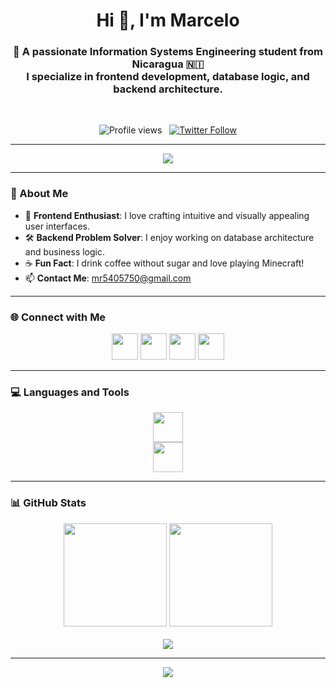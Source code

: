 <!-- ⚡ Neon Minimal GitHub Profile - Clean, modern & aesthetic -->

<h1 align="center">Hi 👋, I'm <strong>Marcelo</strong></h1>

<h3 align="center">
  🚀 A passionate Information Systems Engineering student from Nicaragua 🇳🇮<br>
  I specialize in frontend development, database logic, and backend architecture.
</h3>

<br>

<p align="center">
  <img src="https://komarev.com/ghpvc/?username=marcelomartinez7&label=Profile%20views&color=00eaff&style=for-the-badge" alt="Profile views" />
  &nbsp;
  <a href="https://twitter.com/not_is_marseloo" target="_blank">
    <img src="https://img.shields.io/twitter/follow/not_is_marseloo?logo=twitter&style=for-the-badge&color=00eaff" alt="Twitter Follow" />
  </a>
</p>

---

<div align="center">
  <img src="https://capsule-render.vercel.app/api?type=waving&color=0:001122,100:00eaff&height=150&section=header&text=Welcome%20to%20my%20Profile!&fontColor=ffffff&fontAlignY=35&fontSize=28&fontAlign=50" />
</div>

---

### 🌟 About Me

- 🎨 **Frontend Enthusiast**: I love crafting intuitive and visually appealing user interfaces.  
- 🛠 **Backend Problem Solver**: I enjoy working on database architecture and business logic.  
- ☕ **Fun Fact**: I drink coffee without sugar and love playing Minecraft!  
- 📫 **Contact Me**: [mr5405750@gmail.com](mailto:mr5405750@gmail.com)

---

### 🌐 Connect with Me

<p align="center">
  <a href="https://twitter.com/not_is_marseloo" target="_blank"><img src="https://skillicons.dev/icons?i=twitter" height="42"/></a>
  <a href="https://fb.com/marcelo martinez rocha" target="_blank"><img src="https://skillicons.dev/icons?i=facebook" height="42"/></a>
  <a href="https://instagram.com/marcelo_m4rtinezzzz" target="_blank"><img src="https://skillicons.dev/icons?i=instagram" height="42"/></a>
  <a href="https://www.youtube.com/c/marcelo enrique martinez rocha" target="_blank"><img src="https://skillicons.dev/icons?i=youtube" height="42"/></a>
</p>

---

### 💻 Languages and Tools

<p align="center">
  <img src="https://skillicons.dev/icons?i=react,reactnative,nodejs,js,java,git,firebase,mysql,gcp,figma" height="48" />
  <br/>
  <img src="https://skillicons.dev/icons?i=html,css,tailwind,vscode" height="48" />
</p>

---

### 📊 GitHub Stats

<div align="center">
  <img height="165em" src="https://github-readme-stats.vercel.app/api?username=marcelomartinez7&show_icons=true&theme=react&hide_border=true&bg_color=0D1117&title_color=00eaff&icon_color=00eaff" />
  <img height="165em" src="https://github-readme-stats.vercel.app/api/top-langs/?username=marcelomartinez7&layout=compact&theme=react&hide_border=true&bg_color=0D1117&title_color=00eaff" />
  <br><br>
  <img src="https://github-readme-streak-stats.herokuapp.com/?user=marcelomartinez7&theme=react&hide_border=true&background=0D1117&ring=00eaff&fire=00eaff&currStreakLabel=00eaff" />
</div>

---

<div align="center">
  <img src="https://capsule-render.vercel.app/api?type=waving&color=0:00eaff,100:001122&height=120&section=footer"/>
</div>
